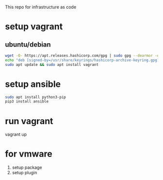 This repo for infrastructure as code

# setup vagrant
## ubuntu/debian
```bash
wget -O- https://apt.releases.hashicorp.com/gpg | sudo gpg --dearmor -o /usr/share/keyrings/hashicorp-archive-keyring.gpg
echo "deb [signed-by=/usr/share/keyrings/hashicorp-archive-keyring.gpg] https://apt.releases.hashicorp.com $(lsb_release -cs) main" | sudo tee /etc/apt/sources.list.d/hashicorp.list
sudo apt update && sudo apt install vagrant
```
# setup ansible
```bash
sudo apt install python3-pip
pip3 install ansible
```

# run vagrant
vagrant up

# for vmware
1. setup package
2. setup plugin
